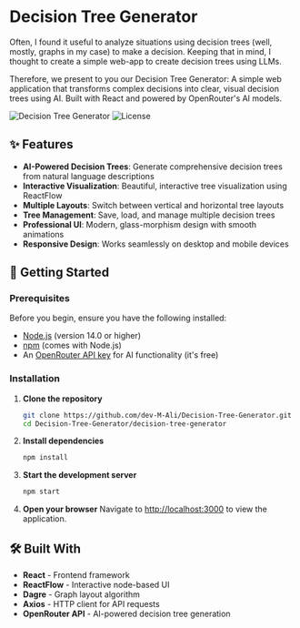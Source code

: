# Decision Tree Generator

Often, I found it useful to analyze situations using decision trees (well, mostly, graphs in my case) to make a decision. Keeping that in mind, I thought to create a simple web-app to create decision trees using LLMs.

Therefore, we present to you our Decision Tree Generator: A simple web application that transforms complex decisions into clear, visual decision trees using AI. Built with React and powered by OpenRouter's AI models.

![Decision Tree Generator](https://img.shields.io/badge/React-18.0+-blue.svg)
![License](https://img.shields.io/badge/license-MIT-green.svg)

## ✨ Features

- **AI-Powered Decision Trees**: Generate comprehensive decision trees from natural language descriptions
- **Interactive Visualization**: Beautiful, interactive tree visualization using ReactFlow
- **Multiple Layouts**: Switch between vertical and horizontal tree layouts
- **Tree Management**: Save, load, and manage multiple decision trees
- **Professional UI**: Modern, glass-morphism design with smooth animations
- **Responsive Design**: Works seamlessly on desktop and mobile devices

## 🚀 Getting Started

### Prerequisites

Before you begin, ensure you have the following installed:
- [Node.js](https://nodejs.org/) (version 14.0 or higher)
- [npm](https://www.npmjs.com/) (comes with Node.js)
- An [OpenRouter API key](https://openrouter.ai/) for AI functionality (it's free)

### Installation

1. **Clone the repository**
   ```bash
   git clone https://github.com/dev-M-Ali/Decision-Tree-Generator.git
   cd Decision-Tree-Generator/decision-tree-generator
   ```

2. **Install dependencies**
   ```bash
   npm install
   ```

3. **Start the development server**
   ```bash
   npm start
   ```

4. **Open your browser**
   Navigate to [http://localhost:3000](http://localhost:3000) to view the application.

## 🛠️ Built With

- **React** - Frontend framework
- **ReactFlow** - Interactive node-based UI
- **Dagre** - Graph layout algorithm
- **Axios** - HTTP client for API requests
- **OpenRouter API** - AI-powered decision tree generation

